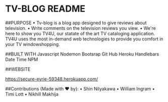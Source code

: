 # TV-BLOG README


##PURPOSE
•	Tv-blog is a blog app designed to give reviews about television.
•	Write comments on the television reviews you view.
•	We're here to show you TV4U, our statate of the art TV cataloging
    application. TV4U uses the most in-demand web technologies to provide you comfort in your TV windowshopping.



##BUILT WITH
Javascript
Nodemon
Bootsrap
Git Hub
Heroku
Handlebars
Date Time NPM


##WEBSITE

https://secure-eyrie-59348.herokuapp.com/




##Contributions (Made with ❤️ by):
• Shin Nilyakawa
• William Ingram
• Timi Lott
• Nikhill Makhija
 
 
